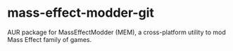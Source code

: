 # mass-effect-modder-git
AUR package for MassEffectModder (MEM), a cross-platform utility to mod Mass Effect family of games.
